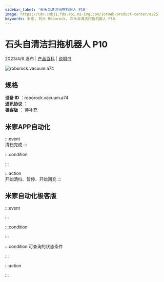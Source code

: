 ```yaml
---
sidebar_label: '石头自清洁扫拖机器人 P10'
image: https://cdn.cnbj1.fds.api.mi-img.com/iotweb-product-center/e92513aedc73fc5996d0e5664829da2b_1678450874321.png?GalaxyAccessKeyId=AKVGLQWBOVIRQ3XLEW&Expires=9223372036854775807&Signature=gwCpzryaGxltXdlIck30qpyUJGI=
keywords: 米家, 石头 Roborock, 石头自清洁扫拖机器人 P10, 
---
```

# 石头自清洁扫拖机器人 P10

2023/4/6 发布 | [产品百科](https://home.mi.com/webapp/content/baike/product/index.html?model=roborock.vacuum.a74/) | [说明书](https://home.mi.com/views/introduction.html?model=roborock.vacuum.a74&region=cn)

![roborock.vacuum.a74](https://cdn.cnbj1.fds.api.mi-img.com/iotweb-product-center/e92513aedc73fc5996d0e5664829da2b_1678450874321.png?GalaxyAccessKeyId=AKVGLQWBOVIRQ3XLEW&Expires=9223372036854775807&Signature=gwCpzryaGxltXdlIck30qpyUJGI=)

## 规格  
> 
**设备 ID** ：roborock.vacuum.a74  
**通讯协议** ：  
**极客版**  ： 待补充 


## 米家APP自动化  

:::event  
清扫完成
:::

:::condition  

:::

:::action   
开始清扫、暂停、开始回充
:::

## 米家自动化极客版  

:::event  

:::

:::condition  

:::

:::condition 可查询的状态条件  

:::

:::action  

:::

        
